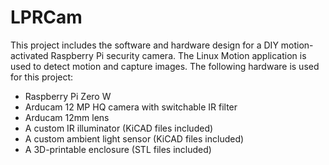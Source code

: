 # LPRCam
This project includes the software and hardware design for a DIY motion-activated Raspberry Pi security camera.  The Linux Motion application is used to detect motion and capture images.  The following hardware is used for this project:
* Raspberry Pi Zero W
* Arducam 12 MP HQ camera with switchable IR filter
* Arducam 12mm lens
* A custom IR illuminator (KiCAD files included)
* A custom ambient light sensor (KiCAD files included)
* A 3D-printable enclosure (STL files included)
